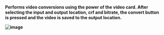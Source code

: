 <b>Performs video conversions using the power of the video card.
After selecting the input and output location, crf and bitrate, the convert 
button is pressed and the video is saved to the output location.



![image](https://github.com/user-attachments/assets/68198619-bb65-4eec-8bd5-583566c64fcf)


